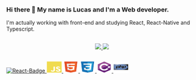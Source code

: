 ### Hi there 👋 My name is Lucas and I'm a Web developer.

I'm actually working with front-end and studying React, React-Native and Typescript.

##

<div align="center">
  <a href="https://github.com/lucasheck">
  <img height="180em" src="https://github-readme-stats.vercel.app/api?username=lucasheck&show_icons=true&theme=github_dark&include_all_commits=true&count_private=true"/>
  
  <img height="180em" src="https://github-readme-stats.vercel.app/api/top-langs/?username=lucasheck&layout=compact&langs_count=7&theme=github_dark"/>
</div>

##
<div>
  
<img alt="React-Badge" height="30" width="40" src="https://cdn.jsdelivr.net/gh/devicons/devicon/icons/react/react-original.svg"/>
<img alt="Js-Badge" height="30" width="40" src="https://raw.githubusercontent.com/devicons/devicon/master/icons/javascript/javascript-plain.svg">
<img alt="HTML-Badge" height="30" width="40" src="https://raw.githubusercontent.com/devicons/devicon/master/icons/html5/html5-original.svg">
<img alt="CSS-Badge" height="30" width="40" src="https://raw.githubusercontent.com/devicons/devicon/master/icons/css3/css3-original.svg">
<img alt="Csharp-Badge" height="30" width="40" src="https://raw.githubusercontent.com/devicons/devicon/master/icons/csharp/csharp-original.svg">
<img alt="Csharp-Badge" height="30" width="40" src="https://raw.githubusercontent.com/devicons/devicon/master/icons/php/php-original.svg" />
</div>
